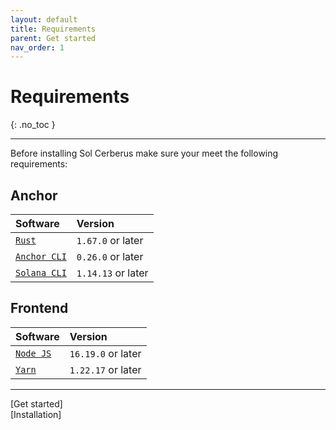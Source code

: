 ```yaml
---
layout: default
title: Requirements
parent: Get started
nav_order: 1
---
```


# Requirements
{: .no_toc }

---

Before installing Sol Cerberus make sure your meet the following requirements:
## Anchor

| Software       | Version |
|:---------------|:--------|
| [`Rust`] | `1.67.0` or later |
| [`Anchor CLI`] | `0.26.0` or later |
| [`Solana CLI`] | `1.14.13` or later |

## Frontend

| Software       | Version |
|:---------------|:--------|
| [`Node JS`] | `16.19.0` or later |
| [`Yarn`] | `1.22.17` or later |

---

<div class="prev-next">
<div markdown="1">
[Get started]
</div>
<div markdown="1">
[Installation]
</div>
</div>

[`Rust`]: https://www.rust-lang.org/tools/install
[`Anchor CLI`]: https://book.anchor-lang.com/getting_started/installation.html
[`Solana CLI`]: https://docs.solana.com/es/cli/install-solana-cli-tools
[`Node JS`]: https://nodejs.org/en/download/
[`Yarn`]: https://classic.yarnpkg.com/lang/en/docs/install/
[Get started]: /docs/get-started
[Installation]: ../installation